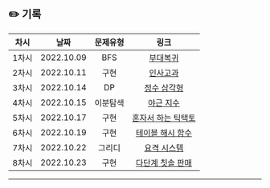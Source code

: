 ## ✏️ 기록   

| 차시 |    날짜    | 문제유형 | 링크 |
|:----:|:---------:|:----:|:-----:|
| 1차시 | 2022.10.09 |  BFS  | <a href="https://school.programmers.co.kr/learn/courses/30/lessons/132266">부대복귀</a> |
| 2차시 | 2022.10.11 |  구현  | <a href="https://school.programmers.co.kr/learn/courses/30/lessons/152995">인사고과</a> |
| 3차시 | 2022.10.14 |  DP  | <a href="https://school.programmers.co.kr/learn/courses/30/lessons/43105">정수 삼각형</a> |
| 4차시 | 2022.10.15 |  이분탐색  | <a href="https://school.programmers.co.kr/learn/courses/30/lessons/12927">야근 지수</a> |
| 5차시 | 2022.10.17 |  구현  | <a href="https://school.programmers.co.kr/learn/courses/30/lessons/160585">혼자서 하는 틱택토</a> |
| 6차시 | 2022.10.19 |  구현  | <a href="https://school.programmers.co.kr/learn/courses/30/lessons/147354">테이블 해시 함수</a> |
| 7차시 | 2022.10.22 |  그리디  | <a href="https://school.programmers.co.kr/learn/courses/30/lessons/181188">요격 시스템</a> |
| 8차시 | 2022.10.23 |  구현  | <a href="https://school.programmers.co.kr/learn/courses/30/lessons/77486">다단계 칫솔 판매</a> |
---
